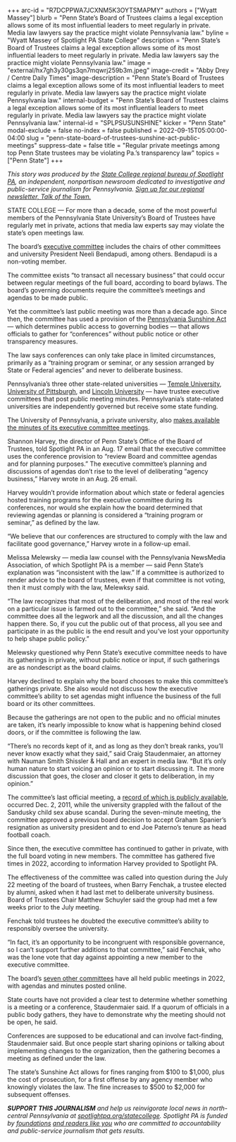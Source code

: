+++
arc-id = "R7DCPPWA7JCXNM5K3OYTSMAPMY"
authors = ["Wyatt Massey"]
blurb = "Penn State’s Board of Trustees claims a legal exception allows some of its most influential leaders to meet regularly in private. Media law lawyers say the practice might violate Pennsylvania law."
byline = "Wyatt Massey of Spotlight PA State College"
description = "Penn State’s Board of Trustees claims a legal exception allows some of its most influential leaders to meet regularly in private. Media law lawyers say the practice might violate Pennsylvania law."
image = "external/hx7gh3y30gs3qn7mqwrj259b3m.jpeg"
image-credit = "Abby Drey / Centre Daily Times"
image-description = "Penn State’s Board of Trustees claims a legal exception allows some of its most influential leaders to meet regularly in private. Media law lawyers say the practice might violate Pennsylvania law."
internal-budget = "Penn State’s Board of Trustees claims a legal exception allows some of its most influential leaders to meet regularly in private. Media law lawyers say the practice might violate Pennsylvania law."
internal-id = "SPLPSUSUNSHINE"
kicker = "Penn State"
modal-exclude = false
no-index = false
published = 2022-09-15T05:00:00-04:00
slug = "penn-state-board-of-trustees-sunshine-act-public-meetings"
suppress-date = false
title = "Regular private meetings among top Penn State trustees may be violating Pa.’s transparency law"
topics = ["Penn State"]
+++

<i>This story was produced by the </i><a href="https://www.spotlightpa.org/statecollege"><i>State College regional bureau of Spotlight PA</i></a><i>, an independent, nonpartisan newsroom dedicated to investigative and public-service journalism for Pennsylvania. </i><a href="https://www.spotlightpa.org/newsletters/talkofthetown"><i>Sign up for our regional newsletter, Talk of the Town.</i></a>

STATE COLLEGE — For more than a decade, some of the most powerful members of the Pennsylvania State University’s Board of Trustees have regularly met in private, actions that media law experts say may violate the state’s open meetings law.

The board’s <a href="https://trustees.psu.edu/committee-membership/">executive committee</a> includes the chairs of other committees and university President Neeli Bendapudi, among others. Bendapudi is a non-voting member.

The committee exists “to transact all necessary business” that could occur between regular meetings of the full board, according to board bylaws. The board’s governing documents require the committee’s meetings and agendas to be made public.

Yet the committee’s last public meeting was more than a decade ago. Since then, the committee has used a provision of the <a href="https://www.legis.state.pa.us/WU01/LI/LI/CT/HTM/65/65.HTM">Pennsylvania Sunshine Act</a> — which determines public access to governing bodies — that allows officials to gather for “conferences” without public notice or other transparency measures.

The law says conferences can only take place in limited circumstances, primarily as a “training program or seminar, or any session arranged by State or Federal agencies” and never to deliberate business.

<script src="https://www.spotlightpa.org/embed.js" async></script><div data-spl-embed-version="1" data-spl-src="https://www.spotlightpa.org/embeds/newsletter/?cta=Sign%20up%20for%20our%20new%20regional%20newsletter%2C%20%3Cb%3ETalk%20of%20the%20Town%3C%2Fb%3E%2C%20and%20get%20all%20the%20news%20and%20notes%20from%20State%20College%20and%20north-central%20PA.&button=Sign%20Up%20Now&preselect=state_college&eyebrow=DON'T%20MISS%20A%20BEAT"></div>

Pennsylvania’s three other state-related universities — <a href="https://secretary.temple.edu/agendas-minutes/executive">Temple University</a>, <a href="https://www.trustees.pitt.edu/past-meeting-materials">University of Pittsburgh</a>, and <a href="https://www.lincoln.edu/_files/bot-meeting-minutes/Executive-Committee---April-30,-2020.pdf">Lincoln University</a> — have trustee executive committees that post public meeting minutes. Pennsylvania’s state-related universities are independently governed but receive some state funding.

The University of Pennsylvania, a private university, also <a href="https://archives.upenn.edu/digitized-resources/docs-pubs/trustees-minutes/">makes available the minutes of its executive committee meetings</a>.

Shannon Harvey, the director of Penn State’s Office of the Board of Trustees, told Spotlight PA in an Aug. 17 email that the executive committee uses the conference provision to “review Board and committee agendas and for planning purposes.” The executive committee’s planning and discussions of agendas don’t rise to the level of deliberating “agency business,” Harvey wrote in an Aug. 26 email.

Harvey wouldn’t provide information about which state or federal agencies hosted training programs for the executive committee during its conferences, nor would she explain how the board determined that reviewing agendas or planning is considered a “training program or seminar,” as defined by the law.

“We believe that our conferences are structured to comply with the law and facilitate good governance,” Harvey wrote in a follow-up email.

Melissa Melewsky — media law counsel with the Pennsylvania NewsMedia Association, of which Spotlight PA is a member — said Penn State’s explanation was “inconsistent with the law.” If a committee is authorized to render advice to the board of trustees, even if that committee is not voting, then it must comply with the law, Melewksy said.

“The law recognizes that most of the deliberation, and most of the real work on a particular issue is farmed out to the committee,” she said. “And the committee does all the legwork and all the discussion, and all the changes happen there. So, if you cut the public out of that process, all you see and participate in as the public is the end result and you’ve lost your opportunity to help shape public policy.”

Melewsky questioned why Penn State’s executive committee needs to have its gatherings in private, without public notice or input, if such gatherings are as nondescript as the board claims.

Harvey declined to explain why the board chooses to make this committee’s gatherings private. She also would not discuss how the executive committee’s ability to set agendas might influence the business of the full board or its other committees.

Because the gatherings are not open to the public and no official minutes are taken, it’s nearly impossible to know what is happening behind closed doors, or if the committee is following the law.

“There’s no records kept of it, and as long as they don’t break ranks, you’ll never know exactly what they said,” said Craig Staudenmaier, an attorney with Nauman Smith Shissler &amp; Hall and an expert in media law. “But it’s only human nature to start voicing an opinion or to start discussing it. The more discussion that goes, the closer and closer it gets to deliberation, in my opinion.”

The committee’s last official meeting, a <a href="https://trustees.psu.edu/files/2020/02/december22011minutesbot.pdf">record of which is publicly available</a>, occurred Dec. 2, 2011, while the university grappled with the fallout of the Sandusky child sex abuse scandal. During the seven-minute meeting, the committee approved a previous board decision to accept Graham Spanier’s resignation as university president and to end Joe Paterno’s tenure as head football coach.

Since then, the executive committee has continued to gather in private, with the full board voting in new members. The committee has gathered five times in 2022, according to information Harvey provided to Spotlight PA.

The effectiveness of the committee was called into question during the July 22 meeting of the board of trustees, when Barry Fenchak, a trustee elected by alumni, asked when it had last met to deliberate university business. Board of Trustees Chair Matthew Schuyler said the group had met a few weeks prior to the July meeting.

Fenchak told trustees he doubted the executive committee’s ability to responsibly oversee the university.

“In fact, it’s an opportunity to be incongruent with responsible governance, so I can’t support further additions to that committee,” said Fenchak, who was the lone vote that day against appointing a new member to the executive committee.

<script src="https://www.spotlightpa.org/embed.js" async></script><div data-spl-embed-version="1" data-spl-src="https://www.spotlightpa.org/embeds/donate/"></div>

The board’s <a href="https://trustees.psu.edu/board-and-committee-meetings-2022-23/">seven other committees</a> have all held public meetings in 2022, with agendas and minutes posted online.

State courts have not provided a clear test to determine whether something is a meeting or a conference, Staudenmaier said. If a quorum of officials in a public body gathers, they have to demonstrate why the meeting should not be open, he said.

Conferences are supposed to be educational and can involve fact-finding, Staudenmaier said. But once people start sharing opinions or talking about implementing changes to the organization, then the gathering becomes a meeting as defined under the law.

The state’s Sunshine Act allows for fines ranging from $100 to $1,000, plus the cost of prosecution, for a first offense by any agency member who knowingly violates the law. The fine increases to $500 to $2,000 for subsequent offenses.

<i><b>SUPPORT THIS JOURNALISM</b></i><i> and help us reinvigorate local news in north-central Pennsylvania at </i><a href="https://checkout.fundjournalism.org/memberform?org_id=spotlightpa&campaign=7015G0000013pUYQAY&utm_source=www.spotlightpa.org&utm_medium=statecollege:section&utm_campaign=statecollege:main"><i>spotlightpa.org/statecollege</i></a><i>. Spotlight PA is funded by </i><a href="https://www.spotlightpa.org/support"><i>foundations</i></a><i> </i><a href="https://www.spotlightpa.org/support"><i>and readers like you</i></a><i> who are committed to accountability and public-service journalism that gets results.</i>
